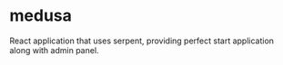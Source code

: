 # medusa
React application that uses serpent, providing perfect start application along with admin panel.
